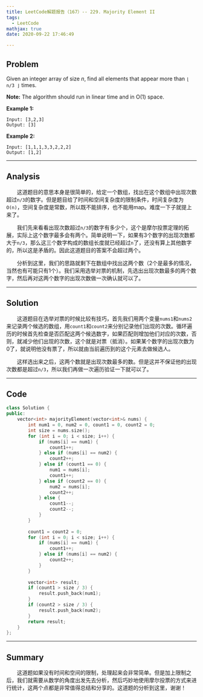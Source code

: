 ```yaml
---
title: LeetCode解题报告（167）-- 229. Majority Element II
tags:
  - LeetCode
mathjax: true
date: 2020-09-22 17:46:49

---
```


## Problem

Given an integer array of size *n*, find all elements that appear more than `⌊ n/3 ⌋` times.

**Note:** The algorithm should run in linear time and in O(1) space.

<!-- more -->

**Example 1:**

```
Input: [3,2,3]
Output: [3]
```

**Example 2:**

```
Input: [1,1,1,3,3,2,2,2]
Output: [1,2]
```

------

## Analysis

&emsp;&emsp;这道题目的意思本身是很简单的，给定一个数组，找出在这个数组中出现次数超过`n/3`的数字。但是题目给了时间和空间复杂度的限制条件，时间复杂度为`O(n)`，空间复杂度是常数，所以既不能排序，也不能用map。难度一下子就提上来了。

&emsp;&emsp;我们先来看看出现次数超过`n/3`的数字有多少个，这个是摩尔投票定理的拓展，实际上这个数字最多会有两个。简单说明一下，如果有3个数字的出现次数都大于`n/3`，那么这三个数字构成的数组长度就已经超过`n`了，还没有算上其他数字的，所以这是矛盾的。因此这道题目的答案不会超过两个。

&emsp;&emsp;分析到这里，我们的思路就剩下在数组中找出这两个数（2个是最多的情况，当然也有可能只有1个）。我们采用选举对票的机制，先选出出现次数最多的两个数字，然后再对这两个数字的出现次数做一次确认就可以了。

------

## Solution

&emsp;&emsp;这道题目在选举对票的时候比较有技巧，首先我们用两个变量`nums1`和`nums2`来记录两个候选的数组，用`count1`和`count2`来分别记录他们出现的次数。循环遍历的时候首先检查是否匹配这两个候选数字，如果匹配则增加他们对应的次数，否则，就减少他们出现的次数，这个就是对票（抵消）。如果某个数字的出现次数为0了，就说明他没有票了，所以就由当前遍历到的这个元素去做候选人。

&emsp;&emsp;这样选出来之后，这两个数就是出现次数最多的数。但是这并不保证他的出现次数都是超过`n/3`，所以我们再做一次遍历验证一下就可以了。

------

## Code

```c++
class Solution {
public:
    vector<int> majorityElement(vector<int>& nums) {
        int num1 = 0, num2 = 0, count1 = 0, count2 = 0;
        int size = nums.size();
        for (int i = 0; i < size; i++) {
            if (nums[i] == num1) {
                count1++;
            } else if (nums[i] == num2) {
                count2++;
            } else if (count1 == 0) {
                num1 = nums[i];
                count1++;
            } else if (count2 == 0) {
                num2 = nums[i];
                count2++;
            } else {
                count1--;
                count2--;
            }
        }
        
        count1 = count2 = 0;
        for (int i = 0; i < size; i++) {
            if (nums[i] == num1) {
                count1++;
            } else if (nums[i] == num2) {
                count2++;
            }
        }
        
        vector<int> result;
        if (count1 > size / 3) {
            result.push_back(num1);
        }
        if (count2 > size / 3) {
            result.push_back(num2);
        }
        return result;
    }
};
```

------

## Summary

&emsp;&emsp;这道题如果没有时间和空间的限制，处理起来会非常简单。但是加上限制之后，我们就需要从数学的角度出发先去分析，然后巧妙地使用摩尔投票的方式来进行统计，这两个点都是非常值得总结和分享的。这道题的分析到这里，谢谢！
